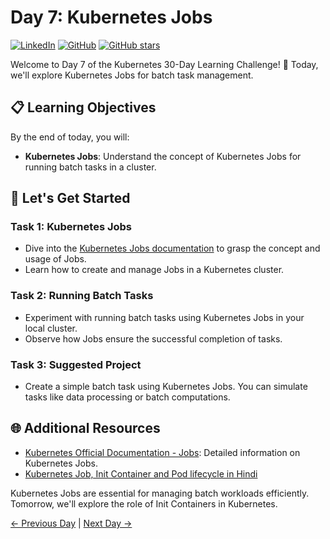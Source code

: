 # Day 7: Kubernetes Jobs
[![LinkedIn](https://img.shields.io/badge/Connect%20with%20me%20on-LinkedIn-blue.svg)](https://www.linkedin.com/in/aman-devops/)
[![GitHub](https://img.shields.io/github/stars/AmanPathak-DevOps.svg?style=social)](https://github.com/AmanPathak-DevOps)
[![GitHub stars](https://img.shields.io/github/stars/AmanPathak-DevOps/30DaysOfKubernetes)](https://github.com/AmanPathak-DevOps/30DaysOfKubernetes/stargazers)

Welcome to Day 7 of the Kubernetes 30-Day Learning Challenge! 🚀 Today, we'll explore Kubernetes Jobs for batch task management.

## 📋 Learning Objectives

By the end of today, you will:
- **Kubernetes Jobs**: Understand the concept of Kubernetes Jobs for running batch tasks in a cluster.

## 🚀 Let's Get Started

### Task 1: Kubernetes Jobs
- Dive into the [Kubernetes Jobs documentation](https://kubernetes.io/docs/concepts/workloads/controllers/job/) to grasp the concept and usage of Jobs.
- Learn how to create and manage Jobs in a Kubernetes cluster.

### Task 2: Running Batch Tasks
- Experiment with running batch tasks using Kubernetes Jobs in your local cluster.
- Observe how Jobs ensure the successful completion of tasks.

### Task 3: Suggested Project
- Create a simple batch task using Kubernetes Jobs. You can simulate tasks like data processing or batch computations.

## 🌐 Additional Resources

- [Kubernetes Official Documentation - Jobs](https://kubernetes.io/docs/concepts/workloads/controllers/job/): Detailed information on Kubernetes Jobs.
- [Kubernetes Job, Init Container and Pod lifecycle in Hindi](https://youtu.be/BqHAoaXbz1A?si=Fd-mU-jNzaM2Fb7G)

Kubernetes Jobs are essential for managing batch workloads efficiently. Tomorrow, we'll explore the role of Init Containers in Kubernetes.

[← Previous Day](../Day06/README.md) | [Next Day →](../Day08/README.md)